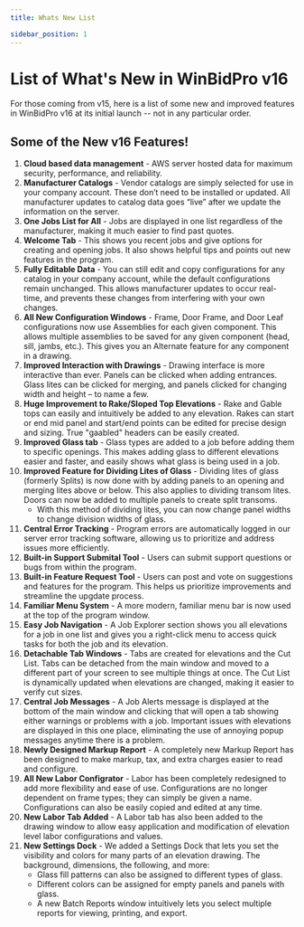```yaml
---
title: Whats New List

sidebar_position: 1
---
```


# List of What's New in WinBidPro v16

For those coming from v15, here is a list of some new and improved features in WinBidPro v16 at its initial launch -- not in any particular order.

## Some of the New v16 Features!
1. **Cloud based data management** - AWS server hosted data for maximum security, performance, and reliability.
2. **Manufacturer Catalogs** - Vendor catalogs are simply selected for use in your company account. These don’t need to be installed or updated. All manufacturer updates to catalog data goes “live” after we update the information on the server.
3. **One Jobs List for All** - Jobs are displayed in one list regardless of the manufacturer, making it much easier to find past quotes.
4. **Welcome Tab** - This shows you recent jobs and give options for creating and opening jobs. It also shows helpful tips and points out new features in the program.
5. **Fully Editable Data** - You can still edit and copy configurations for any catalog in your company account, while the default configurations remain unchanged. This allows manufacturer updates to occur real-time, and prevents these changes from interfering with your own changes.
6. **All New Configuration Windows** - Frame, Door Frame, and Door Leaf configurations now use Assemblies for each given component. This allows multiple assemblies to be saved for any given component (head, sill, jambs, etc.). This gives you an Alternate feature for any component in a drawing.
7. **Improved Interaction with Drawings** - Drawing interface is more interactive than ever. Panels can be clicked when adding entrances. Glass lites can be clicked for merging, and panels clicked for changing width and height – to name a few.
8. **Huge Improvement to Rake/Sloped Top Elevations** - Rake and Gable tops can easily and intuitively be added to any elevation. Rakes can start or end mid panel and start/end points can be edited for precise design and sizing. True "gaabled" headers can be easily created.
9. **Improved Glass tab** - Glass types are added to a job before adding them to specific openings. This makes adding glass to different elevations easier and faster, and easily shows what glass is being used in a job.
10. **Improved Feature for Dividing Lites of Glass** - Dividing lites of glass (formerly Splits) is now done with by adding panels to an opening and merging lites above or below. This also applies to dividing transom lites. Doors can now be added to multiple panels to create split transoms.
	* With this method of dividing lites, you can now change panel widths to change division widths of glass.
11. **Central Error Tracking** - Program errors are automatically logged in our server error tracking software, allowing us to prioritize and address issues more efficiently.
12. **Built-in Support Submital Tool** - Users can submit support questions or bugs from within the program.
13. **Built-in Feature Request Tool** - Users can post and vote on suggestions and features for the program. This helps us prioritize improvements and streamline the upgdate process.
14. **Familiar Menu System** - A more modern, familiar menu bar is now used at the top of the program window.
15. **Easy Job Navigation** - A Job Explorer section shows you all elevations for a job in one list and gives you a right-click menu to access quick tasks for both the job and its elevation.
16. **Detachable Tab Windows** - Tabs are created for elevations and the Cut List. Tabs can be detached from the main window and moved to a different part of your screen to see multiple things at once. The Cut List is dynamically updated when elevations are changed, making it easier to verify cut sizes. 
17. **Central Job Messages** - A Job Alerts message is displayed at the bottom of the main window and clicking that will open a tab showing either warnings or problems with a job. Important issues with elevations are displayed in this one place, eliminating the use of annoying popup messages anytime there is a problem.
18. **Newly Designed Markup Report** - A completely new Markup Report has been designed to make markup, tax, and extra charges easier to read and configure.
19. **All New Labor Configrator** - Labor has been completely redesigned to add more flexibility and ease of use. Configurations are no longer dependent on frame types; they can simply be given a name. Configurations can also be easily copied and edited at any time.
20. **New Labor Tab Added** - A Labor tab has also been added to the drawing window to allow easy application and modification of elevation level labor configurations and values. 
21. **New Settings Dock** - We added a Settings Dock that lets you set the visibility and colors for many parts of an elevation drawing. The background, dimensions, the following, and more: 
    * Glass fill patterns can also be assigned to different types of glass.
    * Different colors can be assigned for empty panels and panels with glass.
    * A new Batch Reports window intuitively lets you select multiple reports for viewing, printing, and export.
